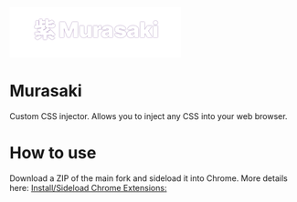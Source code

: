 ![Murasaki logo](./murasaki.png "Murasaki logo") 
# Murasaki
Custom CSS injector. Allows you to inject any CSS into your web browser.

# How to use 

Download a ZIP of the main fork and sideload it into Chrome.
More details here: [Install/Sideload Chrome Extensions:](https://webkul.com/blog/how-to-install-the-unpacked-extension-in-chrome/)

